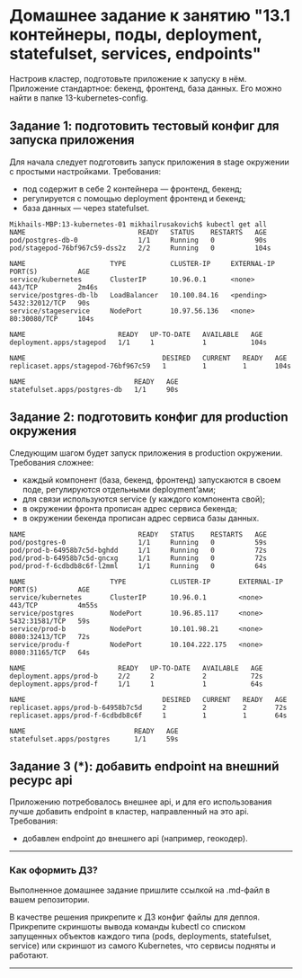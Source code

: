 # Домашнее задание к занятию "13.1 контейнеры, поды, deployment, statefulset, services, endpoints"
Настроив кластер, подготовьте приложение к запуску в нём. Приложение стандартное: бекенд, фронтенд, база данных. Его можно найти в папке 13-kubernetes-config.

## Задание 1: подготовить тестовый конфиг для запуска приложения
Для начала следует подготовить запуск приложения в stage окружении с простыми настройками. Требования:
* под содержит в себе 2 контейнера — фронтенд, бекенд;
* регулируется с помощью deployment фронтенд и бекенд;
* база данных — через statefulset.

```commandline
Mikhails-MBP:13-kubernetes-01 mikhailrusakovich$ kubectl get all
NAME                            READY   STATUS    RESTARTS   AGE
pod/postgres-db-0               1/1     Running   0          90s
pod/stagepod-76bf967c59-dss2z   2/2     Running   0          104s

NAME                     TYPE           CLUSTER-IP     EXTERNAL-IP   PORT(S)          AGE
service/kubernetes       ClusterIP      10.96.0.1      <none>        443/TCP          2m46s
service/postgres-db-lb   LoadBalancer   10.100.84.16   <pending>     5432:32012/TCP   90s
service/stageservice     NodePort       10.97.56.136   <none>        80:30080/TCP     104s

NAME                       READY   UP-TO-DATE   AVAILABLE   AGE
deployment.apps/stagepod   1/1     1            1           104s

NAME                                  DESIRED   CURRENT   READY   AGE
replicaset.apps/stagepod-76bf967c59   1         1         1       104s

NAME                           READY   AGE
statefulset.apps/postgres-db   1/1     90s
```

## Задание 2: подготовить конфиг для production окружения
Следующим шагом будет запуск приложения в production окружении. Требования сложнее:
* каждый компонент (база, бекенд, фронтенд) запускаются в своем поде, регулируются отдельными deployment’ами;
* для связи используются service (у каждого компонента свой);
* в окружении фронта прописан адрес сервиса бекенда;
* в окружении бекенда прописан адрес сервиса базы данных.

```commandline
NAME                            READY   STATUS    RESTARTS   AGE
pod/postgres-0                  1/1     Running   0          59s
pod/prod-b-64958b7c5d-bghdd     1/1     Running   0          72s
pod/prod-b-64958b7c5d-gncxg     1/1     Running   0          72s
pod/prod-f-6cdbdb8c6f-l2mml     1/1     Running   0          64s

NAME                     TYPE           CLUSTER-IP       EXTERNAL-IP   PORT(S)          AGE
service/kubernetes       ClusterIP      10.96.0.1        <none>        443/TCP          4m55s
service/postgres         NodePort       10.96.85.117     <none>        5432:31581/TCP   59s
service/prod-b           NodePort       10.101.98.21     <none>        8080:32413/TCP   72s
service/produ-f          NodePort       10.104.222.175   <none>        8080:31165/TCP   64s

NAME                       READY   UP-TO-DATE   AVAILABLE   AGE
deployment.apps/prod-b     2/2     2            2           72s
deployment.apps/prod-f     1/1     1            1           64s

NAME                                  DESIRED   CURRENT   READY   AGE
replicaset.apps/prod-b-64958b7c5d     2         2         2       72s
replicaset.apps/prod-f-6cdbdb8c6f     1         1         1       64s

NAME                           READY   AGE
statefulset.apps/postgres      1/1     59s

```

## Задание 3 (*): добавить endpoint на внешний ресурс api
Приложению потребовалось внешнее api, и для его использования лучше добавить endpoint в кластер, направленный на это api. Требования:
* добавлен endpoint до внешнего api (например, геокодер).

---

### Как оформить ДЗ?

Выполненное домашнее задание пришлите ссылкой на .md-файл в вашем репозитории.

В качестве решения прикрепите к ДЗ конфиг файлы для деплоя. Прикрепите скриншоты вывода команды kubectl со списком запущенных объектов каждого типа (pods, deployments, statefulset, service) или скриншот из самого Kubernetes, что сервисы подняты и работают.

---
